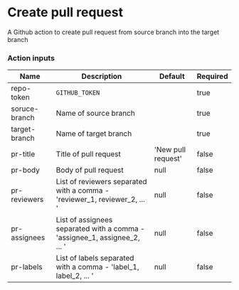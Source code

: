 # Create pull request

A Github action to create pull request from source branch into the target branch

### Action inputs

| Name          | Description                                                               | Default            | Required |
|---------------|---------------------------------------------------------------------------|--------------------|----------|
| repo-token    | `GITHUB_TOKEN`                                                            |                    | true     |
| soruce-branch | Name of source branch                                                     |                    | true     |
| target-branch | Name of target branch                                                     |                    | true     |
| pr-title      | Title of pull request                                                     | 'New pull request' | false    |
| pr-body       | Body of pull request                                                      | null               | false    |
| pr-reviewers  | List of reviewers separated with a comma - 'reviewer_1, reviewer_2, ... ' | null               | false    |
| pr-assignees  | List of assignees separated with a comma - 'assignee_1, assignee_2, ... ' | null               | false    |
| pr-labels     | List of labels separated with a comma - 'label_1, label_2, ... '          | null               | false    |
